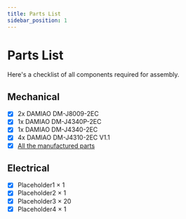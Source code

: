 ```yaml
---
title: Parts List
sidebar_position: 1
---
```


# Parts List

Here's a checklist of all components required for assembly.

## Mechanical

- [x] 2x DAMIAO DM-J8009-2EC
- [x] 1x DAMIAO DM-J4340P-2EC
- [x] 1x DAMIAO DM-J4340-2EC
- [x] 4x DAMIAO DM-J4310-2EC V1.1
- [x] [All the manufactured parts](manufactured-components)

## Electrical

- [x] Placeholder1 × 1
- [x] Placeholder2 × 1
- [x] Placeholder3 × 20
- [x] Placeholder4 × 1
